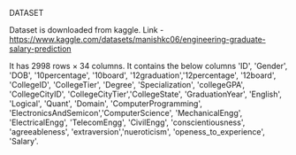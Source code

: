 DATASET

Dataset is downloaded from kaggle.
Link - https://www.kaggle.com/datasets/manishkc06/engineering-graduate-salary-prediction

It has 2998 rows × 34 columns.
It contains the below columns 
'ID', 'Gender', 'DOB', '10percentage', '10board', '12graduation','12percentage', '12board', 'CollegeID', 'CollegeTier', 'Degree',
'Specialization', 'collegeGPA', 'CollegeCityID', 'CollegeCityTier','CollegeState', 'GraduationYear', 'English', 'Logical', 'Quant',
'Domain', 'ComputerProgramming', 'ElectronicsAndSemicon','ComputerScience', 'MechanicalEngg', 'ElectricalEngg', 'TelecomEngg',
'CivilEngg', 'conscientiousness', 'agreeableness', 'extraversion','nueroticism', 'openess_to_experience', 'Salary'.


